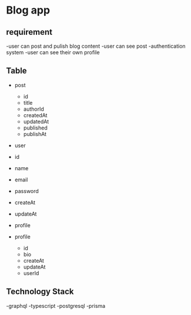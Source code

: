 # Blog app

## requirement

-user can post and pulish blog content
-user can see post
-authentication system
-user can see their own profile

## Table

- post

  - id
  - title
  - authorId
  - createdAt
  - updatedAt
  - published
  - publishAt

- user
- id
- name
- email
- password
- createAt
- updateAt
- profile

- profile
  - id
  - bio
  - createAt
  - updateAt
  - userId

## Technology Stack

-graphql
-typescript
-postgresql
-prisma
